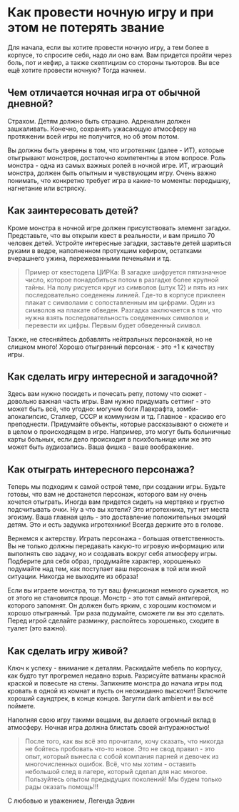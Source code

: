 # Как провести ночную игру и при этом не потерять звание #
Для начала, если вы хотите провести ночную игру, а тем более в корпусе, то спросите себя, надо ли оно вам.
Вам придется пройти через боль, пот и кефир, а также скептицизм со стороны тьюторов. 
Вы все ещё хотите провести ночную? Тогда начнем.

## Чем отличается ночная игра от обычной дневной? ##
Страхом. Детям должно быть страшно.
Адреналин должен зашкаливать.
Конечно, сохранять ужасающую атмосферу на протяжении всей игры не получится, но об этом потом. 

Вы должны быть уверены в том, что игротехник (далее - ИТ), которые отыгрывают монстров, достаточно компетентны в этом вопросе.
Роль монстра - одна из самых важных ролей в ночной игре.
ИТ, играющий монстра, должен быть опытным и чувствующим игру.
Очень важно понимать, что конкретно требует игра в какие-то моменты: передышку, нагнетание или встряску.

## Как заинтересовать детей? ##
Кроме монстра в ночной игре должен присутствовать элемент загадки.
Представьте, что вы открыли квест в реальности, и вам пришло 70 человек детей.
Устройте интересные загадки, заставьте детей шариться руками в ведре, наполненном протухшим кефиром, остатками вчерашнего ужина, пережеванными печеньями и тд.
 
> Пример от квестодела ЦИРКа: В загадке шифруется пятизначное число, которое понадобиться потом в разгадке более крупной тайны.
> На полу рисуется круг из символов (штук 12) и пять из них последовательно соеденены линией.
> Где-то в корпусе приклеен плакат с символами с сопоставленным им цифрами.
> Один из символов на плакате обведен.
> Разгадка заключается в том, что нужна взять последовательность соедененных символов и перевести их цифры.
> Первым будет обведенный символ.

Также, не стесняйтесь добавлять нейтральных персонажей, но не слишком много! Хорошо отыгранный персонаж - это +1 к качеству игры.
 
## Как сделать игру интересной и загадочной? ##
Здесь вам нужно посидеть и почесать репу, потому что сюжет - довольно важная часть игры.
Вам нужно придумать сеттинг - это может быть всё, что угодно: могучие боги Лавкрафта, зомби-апокалипсис, Сталкер, СССР и коммунизм и тд.
Главное - красиво его преподнести.
Придумайте объекты, которые рассказывают о сюжете и в целом о происходящем в игре.
Например, это могут быть больничные карты больных, если дело происходит в психбольнице или же это может быть аудиозапись.
Ваша фишка - ваше воображение.

## Как отыграть интересного персонажа? ##
Теперь мы подходим к самой острой теме, при создании игры.
Будьте готовы, что вам не достанется персонаж, которого вам ну очень хочется отыграть.
Иногда вам придется сидеть на мертвяке и грустно подсчитывать очки.
Ну а что вы хотели? Это игротехника, тут нет места эгоизму.
Ваша главная цель - это доставление положительных эмоций детям.
Это и есть задумка игротехники!
Всегда держите это в голове.

Вернемся к актерству.
 Играть персонажа - большая ответственность.
 Вы не только должны передавать какую-то игровую информацию или выполнять сво задачу, но и создавать вокруг себя атмосферу игры.
 Подберите для себя образ, продумайте характер, хорошенько подумайте над тем, как поступает ваш персонаж в той или иной ситуации.
Никогда не выходите из образа! 

Если вы играете монстра, то тут ваш функционал немного сужается, но от этого не становится проще.
Монстр - это тот самый антигерой, которого запомнят.
Он должен быть ярким, с хорошим костюмом и хорошо отыгранный.
Три раза подумайте, сможете ли вы это сделать.
Перед игрой сделайте разминку, распойтесь хорошенько, сходите в туалет (это важно). 

## Как сделать игру живой? ##
Ключ к успеху - внимание к деталям.
Раскидайте мебель по корпусу, как будто тут прогремел недавно взрыв.
Разрисуйте ватманы красной краской и повесьте на стены.
Запихните монстра до начала игры под кровать в одной из комнат и пусть он неожиданно выскочит!
Включите хороший саундтрек, в конце концов.
Загугли dark ambient и вы всё поймете.
 
Наполняя свою игру такими вещами, вы делаете огромный вклад в атмосферу.
Ночная игра должна блистать своей антуражностью! 

> После того, как вы всё это прочитали, хочу сказать, что никогда не бойтесь пробовать что-то новое.
> Это не свод правил - это опыт, который вынесла с собой компания парней и девочек из многочисленных ошибок.
> Всё, что мы хотим - оставить небольшой след в лагере, который сделал для нас многое.
> Пользуйтесь опытом предыдущих поколений! Мы будем только рады оказать помощь!!!

С любовью и уважением,
Легенда Эдвин



